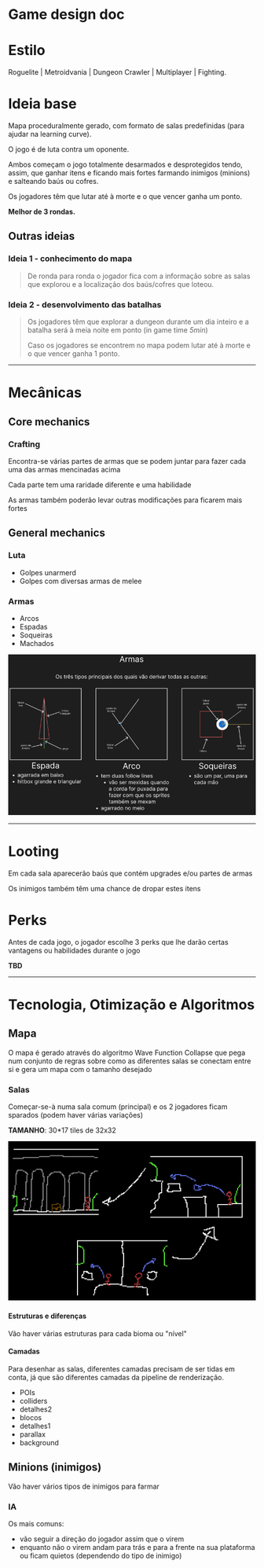 # Game design doc


# Estilo

Roguelite | Metroidvania | Dungeon Crawler | Multiplayer | Fighting.

# Ideia base

Mapa proceduralmente gerado, com formato de salas predefinidas (para ajudar na learning curve).

O jogo é de luta contra um oponente.

Ambos começam o jogo totalmente desarmados e desprotegidos tendo, assim, que ganhar itens e ficando mais fortes farmando inimigos (minions) e salteando baús ou cofres.

Os jogadores têm que lutar até à morte e o que vencer ganha um ponto.

**Melhor de 3 rondas.**

## Outras ideias

### Ideia 1 - conhecimento do mapa

> De ronda para ronda o jogador fica com a informação sobre as salas que explorou e a localização dos baús/cofres que loteou.


### Ideia 2 - desenvolvimento das batalhas

> Os jogadores têm que explorar a dungeon durante um dia inteiro e a batalha será à meia noite em ponto (in game time *5min*)
>
> Caso os jogadores se encontrem no mapa podem lutar até à morte e o que vencer ganha 1 ponto.

---

# Mecânicas

## Core mechanics

### Crafting

Encontra-se várias partes de armas que se podem juntar para fazer cada uma das armas mencinadas acima

Cada parte tem uma raridade diferente e uma habilidade

As armas também poderão levar outras modificações para ficarem mais fortes


## General mechanics

### Luta

- Golpes unarmerd
- Golpes com diversas armas de melee


### Armas

- Arcos
- Espadas
- Soqueiras
- Machados

![modelo das armas](modelo_das_armas.png)



---

# Looting

Em cada sala aparecerão baús que contém upgrades e/ou partes de armas

Os inimigos também têm uma chance de dropar estes itens



# Perks

Antes de cada jogo, o jogador escolhe 3 perks que lhe darão certas vantagens ou habilidades durante o jogo

**TBD**



---


# Tecnologia, Otimização e Algoritmos

## Mapa

O mapa é gerado através do algoritmo Wave Function Collapse que pega num conjunto de regras sobre como as diferentes salas se conectam entre si e gera um mapa com o tamanho desejado

### Salas

Começar-se-à numa sala comum (principal) e os 2 jogadores ficam sparados (podem haver várias variações)

**TAMANHO**: 30*17 tiles de 32x32


![salas](salas.png)


#### Estruturas e diferenças

Vão haver várias estruturas para cada bioma ou "nível"


#### Camadas

Para desenhar as salas, diferentes camadas precisam de ser tidas em conta, já que são diferentes camadas da pipeline de renderização.


- POIs
- colliders
- detalhes2
- blocos
- detalhes1
- parallax
- background


## Minions (inimigos)

Vão haver vários tipos de inimigos para farmar


### IA

Os mais comuns:
- vão seguir a direção do jogador assim que o virem
- enquanto não o virem andam para trás e para a frente na sua plataforma ou ficam quietos (dependendo do tipo de inimigo)

